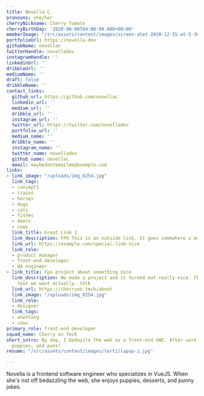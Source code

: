 ```yaml
---
title: Novella C.
pronouns: she/her
cherryNickname: Cherry Tomato
cherryBirthDay: '2020-06-08T04:00:00.000+00:00'
memberImage: "/src/assets/content/images/screen-shot-2020-12-15-at-5-36-45-pm.png"
portfolioUrl: https://novella.dev
githubName: novellac
twitterHandle: novelladev
instagramHandle: ''
linkedinUrl: ''
dribbleUrl: ''
mediumName: ''
draft: false
dribbleName: ''
contact_links:
  github_url: https://github.com/novellac
  linkedin_url: ''
  medium_url: ''
  dribble_url: ''
  instagram_url: ''
  twitter_url: https://twitter.com/novelladev
  portfolio_url: ''
  medium_name: ''
  dribble_name: ''
  instagram_name: ''
  twitter_name: novelladev
  github_name: novellac
  email: maybedontemailme@example.com
links:
- link_image: "/uploads/img_0254.jpg"
  link_tags:
  - concept1
  - trains
  - horses
  - dogs
  - cats
  - fishes
  - deers
  - cows
  link_title: Great Link 1
  link_description: FPO This is an outside link. It goes somewhere v magical.
  link_url: https://example.com/special-link-nice
  link_role:
  - product manager
  - front-end developer
  - QA engineer
- link_title: Fpo project about something nice
  link_description: We made a project and it turned out really nice. FPO This is not
    text we want actually. tktk
  link_url: https://cherryon.tech/about
  link_image: "/uploads/img_0254.jpg"
  link_role:
  - designer
  link_tags:
  - onething
  - cows
primary_role: front-end developer
squad_name: Cherry on Tech
short_intro: By day, I bedazzle the web as a front-end SWE. After work, it's picnics,
  puppies, and puns!
resume: "/src/assets/content/images/tortillapup-1.jpg"

---
```

Novella is a frontend software engineer who specializes in VueJS. When she's not off bedazzling the web, she enjoys puppies, desserts, and punny jokes.